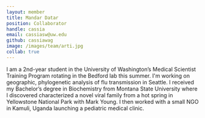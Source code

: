 ```yaml
---
layout: member
title: Mandar Datar
position: Collaborator
handle: cassia
email: cassiasw@uw.edu
github: cassiawag
image: /images/team/arti.jpg
collab: true
---
```


I am a 2nd-year student in the University of Washington’s Medical Scientist Training Program rotating in the Bedford lab this summer. I'm working on geographic, phylogenetic analysis of flu transmission in Seattle. I received my Bachelor’s degree in Biochemistry from Montana State University where I discovered characterized a novel viral family from a hot spring in Yellowstone National Park with Mark Young. I then worked with a small NGO in Kamuli, Uganda launching a pediatric medical clinic.
